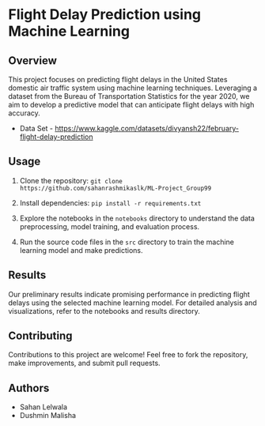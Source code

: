 # Flight Delay Prediction using Machine Learning

## Overview

This project focuses on predicting flight delays in the United States domestic air traffic system using machine learning techniques. Leveraging a dataset from the Bureau of Transportation Statistics for the year 2020, we aim to develop a predictive model that can anticipate flight delays with high accuracy.
- Data Set - https://www.kaggle.com/datasets/divyansh22/february-flight-delay-prediction

## Usage

1. Clone the repository:
`git clone https://github.com/sahanrashmikaslk/ML-Project_Group99`

2. Install dependencies:
`pip install -r requirements.txt`

3. Explore the notebooks in the `notebooks` directory to understand the data preprocessing, model training, and evaluation process.

4. Run the source code files in the `src` directory to train the machine learning model and make predictions.

## Results

Our preliminary results indicate promising performance in predicting flight delays using the selected machine learning model. For detailed analysis and visualizations, refer to the notebooks and results directory.

## Contributing

Contributions to this project are welcome! Feel free to fork the repository, make improvements, and submit pull requests.

## Authors

- Sahan Lelwala
- Dushmin Malisha
